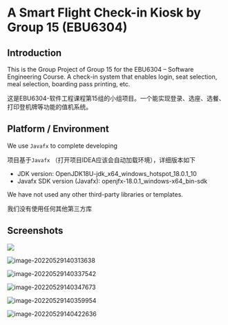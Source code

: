 # A Smart Flight Check-in Kiosk by Group 15 (EBU6304)

## Introduction

This is the Group Project of Group 15 for the EBU6304 – Software Engineering Course. A check-in system that enables login, seat selection, meal selection, boarding pass printing, etc. 

这是EBU6304-软件工程课程第15组的小组项目。一个能实现登录、选座、选餐、打印登机牌等功能的值机系统。

## Platform / Environment

We use `Javafx` to complete developing

项目基于`Javafx` （打开项目IDEA应该会自动加载环境），详细版本如下

- JDK version: OpenJDK18U-jdk_x64_windows_hotspot_18.0.1_10
- Javafx SDK version (Javafx): openjfx-18.0.1_windows-x64_bin-sdk

We have not used any other third-party libraries or templates.

我们没有使用任何其他第三方库

## Screenshots

![](https://s2.loli.net/2022/05/29/unUERIJFNt87wLp.png)

![image-20220529140313638](https://s2.loli.net/2022/05/29/MqHtC1zUojIu6R9.png)

![image-20220529140337542](https://s2.loli.net/2022/05/29/eHCcKufbjz6glIh.png)

![image-20220529140347673](https://s2.loli.net/2022/05/29/54F2RMSZmzgbQ7E.png)

![image-20220529140359954](https://s2.loli.net/2022/05/29/6xO2ZAERBvaQwLF.png)

![image-20220529140422636](https://s2.loli.net/2022/05/29/qSREfDOZj4d3Lsh.png)